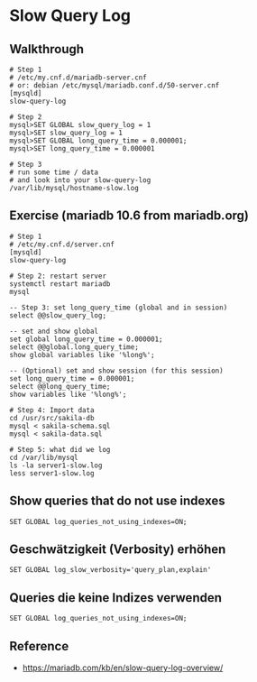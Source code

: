 # Slow Query Log 

## Walkthrough 

```
# Step 1
# /etc/my.cnf.d/mariadb-server.cnf 
# or: debian /etc/mysql/mariadb.conf.d/50-server.cnf 
[mysqld]
slow-query-log 

# Step 2
mysql>SET GLOBAL slow_query_log = 1 
mysql>SET slow_query_log = 1 
mysql>SET GLOBAL long_query_time = 0.000001;
mysql>SET long_query_time = 0.000001

# Step 3
# run some time / data
# and look into your slow-query-log 
/var/lib/mysql/hostname-slow.log 

```

## Exercise (mariadb 10.6 from mariadb.org) 

```
# Step 1
# /etc/my.cnf.d/server.cnf 
[mysqld]
slow-query-log 
```

```
# Step 2: restart server
systemctl restart mariadb
mysql
```

```
-- Step 3: set long_query_time (global and in session)
select @@slow_query_log;

-- set and show global 
set global long_query_time = 0.000001;
select @@global.long_query_time;
show global variables like '%long%';

-- (Optional) set and show session (for this session)
set long_query_time = 0.000001;
select @@long_query_time;
show variables like '%long%';

```

```
# Step 4: Import data
cd /usr/src/sakila-db
mysql < sakila-schema.sql
mysql < sakila-data.sql
```

```
# Step 5: what did we log
cd /var/lib/mysql
ls -la server1-slow.log 
less server1-slow.log 
```

## Show queries that do not use indexes 

```
SET GLOBAL log_queries_not_using_indexes=ON;
```

## Geschwätzigkeit (Verbosity) erhöhen 

```
SET GLOBAL log_slow_verbosity='query_plan,explain'
```

## Queries die keine Indizes verwenden 

```
SET GLOBAL log_queries_not_using_indexes=ON;
```


## Reference 

  * https://mariadb.com/kb/en/slow-query-log-overview/

